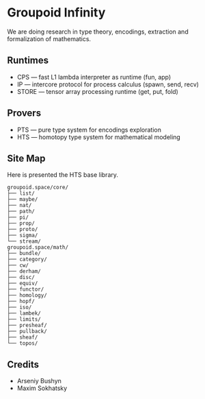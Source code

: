 # Groupoid Infinity

We are doing research in type theory, encodings, extraction and formalization of mathematics.

## Runtimes

* CPS — fast L1 lambda interpreter as runtime (fun, app)
* IP — intercore protocol for process calculus (spawn, send, recv)
* STORE — tensor array processing runtime (get, put, fold)

## Provers

* PTS — pure type system for encodings exploration
* HTS — homotopy type system for mathematical modeling

## Site Map

Here is presented the HTS base library.

```
groupoid.space/core/
├── list/
├── maybe/
├── nat/
├── path/
├── pi/
├── prop/
├── proto/
├── sigma/
└── stream/
groupoid.space/math/
├── bundle/
├── category/
├── cw/
├── derham/
├── disc/
├── equiv/
├── functor/
├── homology/
├── hopf/
├── iso/
├── lambek/
├── limits/
├── presheaf/
├── pullback/
├── sheaf/
└── topos/
```

## Credits

* Arseniy Bushyn
* Maxim Sokhatsky
